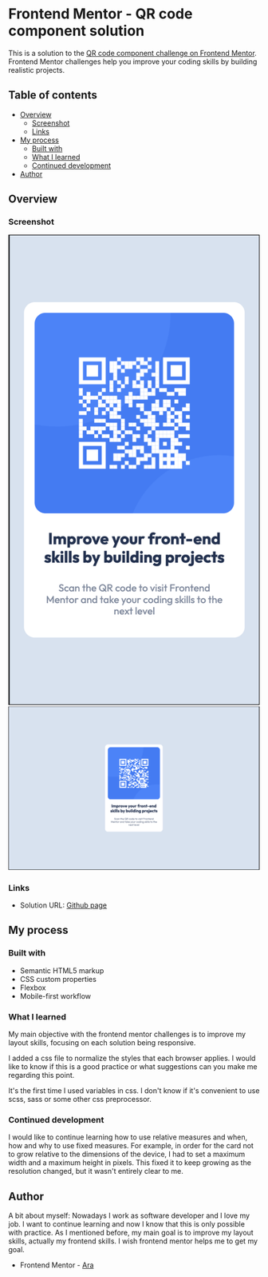 # Frontend Mentor - QR code component solution

This is a solution to the [QR code component challenge on Frontend Mentor](https://www.frontendmentor.io/challenges/qr-code-component-iux_sIO_H). Frontend Mentor challenges help you improve your coding skills by building realistic projects.

## Table of contents

- [Overview](#overview)
  - [Screenshot](#screenshot)
  - [Links](#links)
- [My process](#my-process)
  - [Built with](#built-with)
  - [What I learned](#what-i-learned)
  - [Continued development](#continued-development)
- [Author](#author)

## Overview

### Screenshot

![My Solution - Mobile: 375px](./images/screenshots-solution/mobile-375.jpg)
![My Solution - Desktop: 1440px](./images/screenshots-solution/desktop-1440.jpg)

### Links

- Solution URL: [Github page](https://arag.github.io/frontendMentor-qrCodeComponent/)

## My process

### Built with

- Semantic HTML5 markup
- CSS custom properties
- Flexbox
- Mobile-first workflow

### What I learned

My main objective with the frontend mentor challenges is to improve my layout skills, focusing on each solution being responsive.

I added a css file to normalize the styles that each browser applies. I would like to know if this is a good practice or what suggestions can you make me regarding this point.

It's the first time I used variables in css. I don't know if it's convenient to use scss, sass or some other css preprocessor.

### Continued development

I would like to continue learning how to use relative measures and when, how and why to use fixed measures.
For example, in order for the card not to grow relative to the dimensions of the device, I had to set a maximum width and a maximum height in pixels. This fixed it to keep growing as the resolution changed, but it wasn't entirely clear to me.

## Author

A bit about myself:
Nowadays I work as software developer and I love my job. I want to continue learning and now I know that this is only possible with practice. As I mentioned before, my main goal is to improve my layout skills, actually my frontend skills. I wish frontend mentor helps me to get my goal.

- Frontend Mentor - [Ara](https://www.frontendmentor.io/profile/arag)
